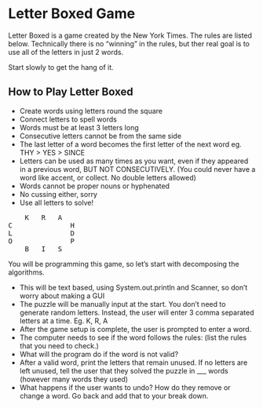 # Letter Boxed Game
Letter Boxed is a game created by the New York Times. The rules are listed below. Technically there is no “winning” in the rules, but ther real goal is to use all of the letters in just 2 words. 

Start slowly to get the hang of it. 

## How to Play Letter Boxed
* Create words using letters round the square
* Connect letters to spell words
* Words must be at least 3 letters long
* Consecutive letters cannot be from the same side
* The last letter of a word becomes the first letter of the next word 
eg. THY > YES > SINCE
* Letters can be used as many times as you want, even if they appeared in a previous word, BUT NOT CONSECUTIVELY. (You could never have a word like accent, or collect. No double letters allowed)
* Words cannot be proper nouns or hyphenated
* No cussing either, sorry
* Use all letters to solve!

<pre>    K   R   A 
C              H
L              D
O              P
    B   I   S 
</pre>

You will be programming this game, so let’s start with decomposing the algorithms.

* This will be text based, using System.out.println and Scanner, so don’t worry about making a GUI
* The puzzle will be manually input at the start. You don’t need to generate random letters. Instead, the user will enter 3 comma separated letters at a time. Eg. K, R, A <enter> 
* After the game setup is complete, the user is prompted to enter a word.
* The computer needs to see if the word follows the rules: (list the rules that you need to check.)
* What will the program do if the word is not valid?
* After a valid word, print the letters that remain unused. If no letters are left unused, tell the user that they solved the puzzle in ___ words (however many words they used)
* What happens if the user wants to undo? How do they remove or change a word. Go back and add that to your break down.






